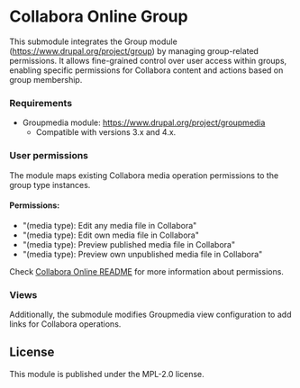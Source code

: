 Collabora Online Group
=====================================

This submodule integrates the Group module (https://www.drupal.org/project/group)
by managing group-related permissions. It allows fine-grained control over user
access within groups, enabling specific permissions for Collabora content and
actions based on group membership.

### Requirements

- Groupmedia module: https://www.drupal.org/project/groupmedia
  - Compatible with versions 3.x and 4.x.

### User permissions

The module maps existing Collabora media operation permissions to the group type
instances.

#### Permissions:
- "(media type): Edit any media file in Collabora"
- "(media type): Edit own media file in Collabora"
- "(media type): Preview published media file in Collabora"
- "(media type): Preview own unpublished media file in Collabora"

Check [Collabora Online README](/README.md#user-permissions) for more information about permissions.

### Views

Additionally, the submodule modifies Groupmedia view configuration to add links
for Collabora operations.

License
-------

This module is published under the MPL-2.0 license.
